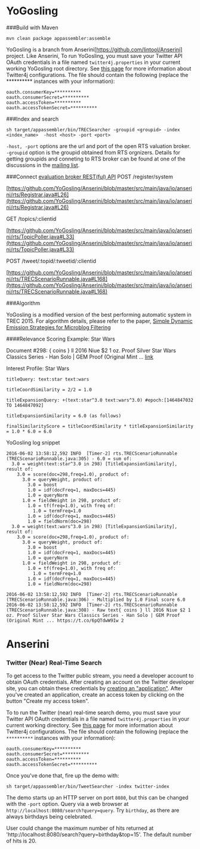 YoGosling
========

###Build with Maven

```
mvn clean package appassembler:assemble
```

YoGosling is a branch from Anserini[https://github.com/lintool/Anserini] project. Like Anserini, To run YoGosling, you must save your Twitter API OAuth credentials in a file named `twitter4j.properties` in your current working YoGosling root directory. See [this page](http://twitter4j.org/en/configuration.html) for more information about Twitter4j configurations. The file should contain the following (replace the ********** instances with your information):

	oauth.consumerKey=**********
	oauth.consumerSecret=**********
	oauth.accessToken=**********
	oauth.accessTokenSecret=**********

###Index and search 

```
sh target/appassembler/bin/TRECSearcher -groupid <groupid> -index <index_name>  -host <host> -port <port> 
```

`-host, -port` options are the url and port of the open RTS valuation broker. `-groupid` option is the groupid obtained from RTS orgnizers. Details for getting groupids and conneting to RTS broker can be found at one of the discussions in the [mailing list](https://groups.google.com/forum/#!topic/trec-rts/aGbZNFhibcg). 


###Connect [evaluation broker REST(ful) API](https://github.com/trecrts/trecrts-eval/tree/master/trecrts-server) 
POST /register/system 

[https://github.com/YoGosling/Anserini/blob/master/src/main/java/io/anserini/rts/Registrar.java#L26](https://github.com/YoGosling/Anserini/blob/master/src/main/java/io/anserini/rts/Registrar.java#L26)

GET /topics/:clientid

[https://github.com/YoGosling/Anserini/blob/master/src/main/java/io/anserini/rts/TopicPoller.java#L33](https://github.com/YoGosling/Anserini/blob/master/src/main/java/io/anserini/rts/TopicPoller.java#L33)

POST /tweet/:topid/:tweetid/:clientid

[https://github.com/YoGosling/Anserini/blob/master/src/main/java/io/anserini/rts/TRECScenarioRunnable.java#L168](https://github.com/YoGosling/Anserini/blob/master/src/main/java/io/anserini/rts/TRECScenarioRunnable.java#L168)


###Algorithm

YoGosling is a modified version of the best performing automatic system in TREC 2015. For algorithm details, please refer to the paper, [Simple Dynamic Emission Strategies for Microblog Filtering](https://cs.uwaterloo.ca/~jimmylin/publications/Tan_etal_SIGIR2016b.pdf)

####Relevance Scoring Example: Star Wars 

Document #298: { coins } ll 2016 Niue $2 1 oz. Proof Silver Star Wars Classics Series - Han Solo | GEM Proof (Original Mint ... [link](https://t.co/6pQTdwW9Iw) 

Interest Profile: Star Wars

	titleQuery: text:star text:wars 

	titleCoordSimilarity = 2/2 = 1.0 

	titleExpansionQuery: +(text:star^3.0 text:wars^3.0) #epoch:[1464847032 TO 1464847092]
	
	titleExpansionSimilarity = 6.0 (as follows)
	
	finalSimilarityScore = titleCoordSimilarity * titleExpansionSimilarity = 1.0 * 6.0 = 6.0

YoGosling log snippet

```
2016-06-02 13:58:12,592 INFO  [Timer-2] rts.TRECScenarioRunnable (TRECScenarioRunnable.java:305) - 6.0 = sum of:
  3.0 = weight(text:star^3.0 in 298) [TitleExpansionSimilarity], result of:
    3.0 = score(doc=298,freq=1.0), product of:
      3.0 = queryWeight, product of:
        3.0 = boost
        1.0 = idf(docFreq=1, maxDocs=445)
        1.0 = queryNorm
      1.0 = fieldWeight in 298, product of:
        1.0 = tf(freq=1.0), with freq of:
          1.0 = termFreq=1.0
        1.0 = idf(docFreq=1, maxDocs=445)
        1.0 = fieldNorm(doc=298)
  3.0 = weight(text:wars^3.0 in 298) [TitleExpansionSimilarity], result of:
    3.0 = score(doc=298,freq=1.0), product of:
      3.0 = queryWeight, product of:
        3.0 = boost
        1.0 = idf(docFreq=1, maxDocs=445)
        1.0 = queryNorm
      1.0 = fieldWeight in 298, product of:
        1.0 = tf(freq=1.0), with freq of:
          1.0 = termFreq=1.0
        1.0 = idf(docFreq=1, maxDocs=445)
        1.0 = fieldNorm(doc=298)

2016-06-02 13:58:12,592 INFO  [Timer-2] rts.TRECScenarioRunnable (TRECScenarioRunnable.java:306) - Multiplied by 1.0 Final score 6.0
2016-06-02 13:58:12,592 INFO  [Timer-2] rts.TRECScenarioRunnable (TRECScenarioRunnable.java:308) - Raw text{ coins } ll 2016 Niue $2 1 oz. Proof Silver Star Wars Classics Series - Han Solo | GEM Proof (Original Mint ... https://t.co/6pQTdwW9Iw 2

```





Anserini
========

### Twitter (Near) Real-Time Search

To get access to the Twitter public stream, you need a developer account to obtain OAuth credentials. After creating an account on the Twitter developer site, you can obtain these credentials by [creating an "application"](https://dev.twitter.com/apps/new). After you've created an application, create an access token by clicking on the button "Create my access token".

To to run the Twitter (near) real-time search demo, you must save your Twitter API OAuth credentials in a file named `twitter4j.properties` in your current working directory. See [this page](http://twitter4j.org/en/configuration.html) for more information about Twitter4j configurations. The file should contain the following (replace the `**********` instances with your information):

```
oauth.consumerKey=**********
oauth.consumerSecret=**********
oauth.accessToken=**********
oauth.accessTokenSecret=**********
```

Once you've done that, fire up the demo with:

```
sh target/appassembler/bin/TweetSearcher -index twitter-index
```

The demo starts up an HTTP server on port `8080`, but this can be changed with the `-port` option. Query via a web browser at `http://localhost:8080/search?query=query`. Try `birthday`, as there are always birthdays being celebrated. 

User could change the maximum number of hits returned at 'http://localhost:8080/search?query=birthday&top=15'. The default number of hits is 20. 
